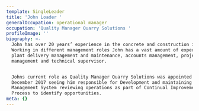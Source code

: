 ```yaml
---
template: SingleLeader
title: 'John Loader '
generalOccupation: operational manager
occupation: 'Quality Manager Quarry Solutions '
profileImage: ''
biography: >-
  John has over 20 years’ experience in the concrete and construction industry.
  Working in different management roles John has a vast amount of experience in
  plant delivery management and maintenance, accounts management, project
  management and technical supervisor.


  Johns current role as Quality Manager Quarry Solutions was appointed to him in
  December 2017 seeing him responsible for Development and maintaining Quality
  Management System reviewing operations as part of Continual Improvement
  Process to identify opportunities.
meta: {}
---
```


